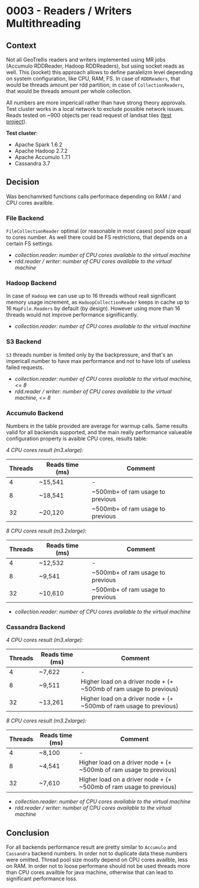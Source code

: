 # 0003 - Readers / Writers Multithreading

## Context

Not all GeoTrellis readers and writers implemented using MR jobs (Accumulo RDDReader, Hadoop RDDReaders), but using socket reads as well. This (socket) this approach allows to define paralelizm level depending on system configuration, like CPU, RAM, FS. In case of `RDDReaders`, that would be threads amount per rdd partition, in case of `CollectionReaders`, that would be threads amount per whole collection.

All numbers are more impericall rather than have strong theory approvals. Test cluster works in a local network to exclude possible network issues. Reads tested on ~900 objects per read request of landsat tiles ([test project](https://github.com/geotrellis/geotrellis-landsat-emr-demo)). 

**Test cluster**: 

* Apache Spark 1.6.2
* Apache Hadoop 2.7.2
* Apache Accumulo 1.7.1
* Cassandra 3.7

## Decision

Was benchamrked functions calls performace depending on RAM / and CPU cores availble.

### File Backend

`FileCollectionReader` optimal (or reasonable in most cases) pool size equal to cores number. As well there could be FS restrictions, that depends on a certain FS settings.

* _collection.reader: number of CPU cores available to the virtual machine_
* _rdd.reader / writer: number of CPU cores available to the virtual machine_

### Hadoop Backend

In case of `Hadoop` we can use up to 16 threads without reall significant memory usage increment, as `HadoopCollectionReader` keeps in cache up to 16 `MapFile.Readers` by default (by design). However using more than 16 threads would not improve performance signifiicantly.

* _collection.reader: number of CPU cores available to the virtual machine_

### S3 Backend

`S3` threads number is limited only by the backpressure, and that's an impericall number to have max performance and not to have lots of useless failed requests.

* _collection.reader: number of CPU cores available to the virtual machine, <= 8_
* _rdd.reader / writer: number of CPU cores available to the virtual machine, <= 8_

### Accumulo Backend

Numbers in the table provided are average for warmup calls. Same results valid for all backends supported, and the main really performance valueable configuration property is avaible CPU cores, results table:

*4 CPU cores result (m3.xlarge):*

Threads  | Reads time (ms) | Comment
-------- | ----------------|-------- 
4        | ~15,541         | -
8        | ~18,541         | ~500mb+ of ram usage to previous
32       | ~20,120         | ~500mb+ of ram usage to previous

*8 CPU cores result (m3.2xlarge):*

Threads  | Reads time (ms) | Comment
-------- | ----------------|-------- 
4        | ~12,532         | -
8        | ~9,541          | ~500mb+ of ram usage to previous
32       | ~10,610         | ~500mb+ of ram usage to previous

* _collection.reader: number of CPU cores available to the virtual machine_

### Cassandra Backend

*4 CPU cores result (m3.xlarge):*

Threads  | Reads time (ms) | Comment
-------- | ----------------|-------- 
4        | ~7,622          | -
8        | ~9,511          | Higher load on a driver node + (+ ~500mb of ram usage to previous)
32       | ~13,261         | Higher load on a driver node + (+ ~500mb of ram usage to previous)

*8 CPU cores result (m3.2xlarge):*

Threads  | Reads time (ms) | Comment
-------- | ----------------|-------- 
4        | ~8,100          | -
8        | ~4,541          | Higher load on a driver node + (+ ~500mb of ram usage to previous)
32       | ~7,610          | Higher load on a driver node + (+ ~500mb of ram usage to previous)

* _collection.reader: number of CPU cores available to the virtual machine_
* _rdd.reader / writer: number of CPU cores available to the virtual machine_

## Conclusion 

For all backends performance result are pretty similar to `Accumulo` and `Cassandra` backend numbers. In order not to duplicate data these numbers were omitted. Thread pool size mostly depend on CPU cores availble, less on RAM. In order not to loose performane should not be used threads more than CPU cores availble for java machine, otherwise that can lead to significant performance loss. 
